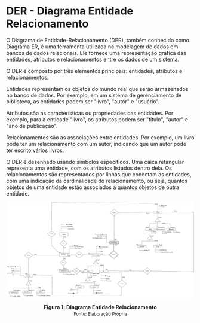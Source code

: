 # DER - Diagrama Entidade Relacionamento

O Diagrama de Entidade-Relacionamento (DER), também conhecido como Diagrama ER, é uma ferramenta utilizada na modelagem de dados em bancos de dados relacionais. Ele fornece uma representação gráfica das entidades, atributos e relacionamentos entre os dados de um sistema.

O DER é composto por três elementos principais: entidades, atributos e relacionamentos.

Entidades representam os objetos do mundo real que serão armazenados no banco de dados. Por exemplo, em um sistema de gerenciamento de biblioteca, as entidades podem ser "livro", "autor" e "usuário".

Atributos são as características ou propriedades das entidades. Por exemplo, para a entidade "livro", os atributos podem ser "título", "autor" e "ano de publicação".

Relacionamentos são as associações entre entidades. Por exemplo, um livro pode ter um relacionamento com um autor, indicando que um autor pode ter escrito vários livros.

O DER é desenhado usando símbolos específicos. Uma caixa retangular representa uma entidade, com os atributos listados dentro dela. Os relacionamentos são representados por linhas que conectam as entidades, com uma indicação da cardinalidade do relacionamento, ou seja, quantos objetos de uma entidade estão associados a quantos objetos de outra entidade.

![](../assets/der.png)


<figcaption align='center'>
    <b>Figura 1: Diagrama Entidade Relacionamento</b>
    <br><small>Fonte: Elaboração Própria</small>
</figcaption> </center>

<br>
